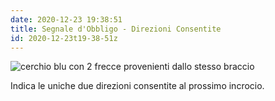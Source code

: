 ```yaml
---
date: 2020-12-23 19:38:51
title: Segnale d'Obbligo - Direzioni Consentite
id: 2020-12-23t19-38-51z
---
```


![cerchio blu con 2 frecce provenienti dallo stesso
braccio](./images/direzioni-consentite.png)

Indica le uniche due direzioni consentite al prossimo incrocio.
